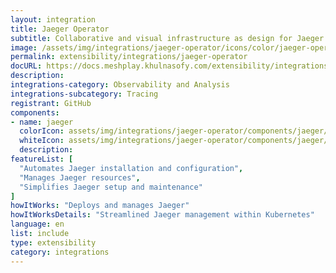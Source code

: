 ```yaml
---
layout: integration
title: Jaeger Operator
subtitle: Collaborative and visual infrastructure as design for Jaeger Operator
image: /assets/img/integrations/jaeger-operator/icons/color/jaeger-operator-color.svg
permalink: extensibility/integrations/jaeger-operator
docURL: https://docs.meshplay.khulnasofy.com/extensibility/integrations/jaeger-operator
description: 
integrations-category: Observability and Analysis
integrations-subcategory: Tracing
registrant: GitHub
components: 
- name: jaeger
  colorIcon: assets/img/integrations/jaeger-operator/components/jaeger/icons/color/jaeger-color.svg
  whiteIcon: assets/img/integrations/jaeger-operator/components/jaeger/icons/white/jaeger-white.svg
  description: 
featureList: [
  "Automates Jaeger installation and configuration",
  "Manages Jaeger resources",
  "Simplifies Jaeger setup and maintenance"
]
howItWorks: "Deploys and manages Jaeger"
howItWorksDetails: "Streamlined Jaeger management within Kubernetes"
language: en
list: include
type: extensibility
category: integrations
---
```

